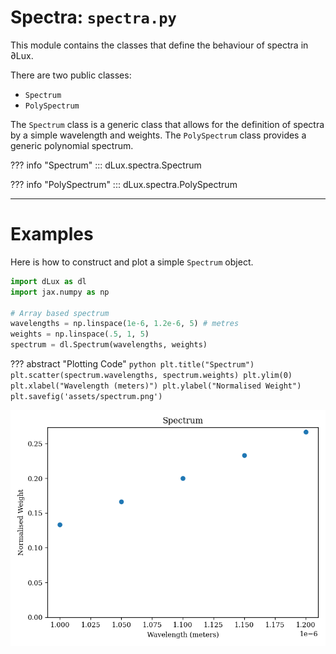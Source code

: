 # Spectra: `spectra.py`

This module contains the classes that define the behaviour of spectra in ∂Lux.

There are two public classes:

- `Spectrum`
- `PolySpectrum`

The `Spectrum` class is a generic class that allows for the definition of spectra by a simple wavelength and weights. The `PolySpectrum` class provides a generic polynomial spectrum.

??? info "Spectrum"
    ::: dLux.spectra.Spectrum

??? info "PolySpectrum"
    ::: dLux.spectra.PolySpectrum

---

# Examples

Here is how to construct and plot a simple `Spectrum` object.

```python
import dLux as dl
import jax.numpy as np

# Array based spectrum
wavelengths = np.linspace(1e-6, 1.2e-6, 5) # metres
weights = np.linspace(.5, 1, 5)
spectrum = dl.Spectrum(wavelengths, weights)
```

??? abstract "Plotting Code"
    ```python
    plt.title("Spectrum")
    plt.scatter(spectrum.wavelengths, spectrum.weights)
    plt.ylim(0)
    plt.xlabel("Wavelength (meters)")
    plt.ylabel("Normalised Weight")
    plt.savefig('assets/spectrum.png')
    ```

![Spectrum](../assets/spectrum.png)
